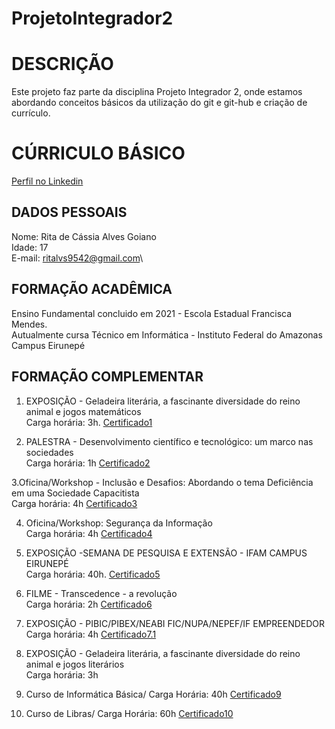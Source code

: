 # ProjetoIntegrador2

# DESCRIÇÃO

Este projeto faz parte da disciplina Projeto Integrador 2, onde estamos abordando conceitos básicos da utilização do git e git-hub e criação de currículo.

# CÚRRICULO BÁSICO
[Perfil no Linkedin](https://www.linkedin.com/in/rita-alves-641399302?utm_source=share&utm_campaign=share_via&utm_content=profile&utm_medium=android_app)

## DADOS PESSOAIS

Nome: Rita de Cássia Alves Goiano\
Idade: 17\
E-mail: ritalvs9542@gmail.com\

## FORMAÇÃO ACADÊMICA

Ensino Fundamental concluido em 2021 - Escola Estadual Francisca Mendes.\
Autualmente cursa Técnico em Informática - Instituto Federal do Amazonas Campus Eirunepé

## FORMAÇÃO COMPLEMENTAR

1. EXPOSIÇÃO - Geladeira literária, a fascinante diversidade do reino animal e jogos matemáticos\
Carga horária: 3h.
[Certificado1](Certificado_1.pdf)

2. PALESTRA - Desenvolvimento científico e tecnológico: um marco nas sociedades\
Carga horária: 1h
[Certificado2](Certificado_2.pdf)

3.Oficina/Workshop - Inclusão e Desafios: Abordando o tema Deficiência em uma Sociedade Capacitista\
Carga horária: 4h
[Certificado3](Certificado_3.pdf)

4. Oficina/Workshop: Segurança da Informação\
Carga horária: 4h
[Certificado4](Certificado_4.pdf)

5. EXPOSIÇÃO -SEMANA DE PESQUISA E EXTENSÃO - IFAM CAMPUS EIRUNEPÉ\
Carga horária: 40h.
[Certificado5](Certificado_5.pdf)

6. FILME - Transcedence - a revolução\
Carga horária: 2h
[Certificado6](Certificado_6.pdf)

7. EXPOSIÇÃO - PIBIC/PIBEX/NEABI FIC/NUPA/NEPEF/IF EMPREENDEDOR\
Carga horária: 4h
[Certificado7.1](Certificado_7.1.pdf)

8. EXPOSIÇÃO - Geladeira literária, a fascinante diversidade do reino animal e jogos literários\
Carga horária: 3h

9. Curso de Informática Básica/ Carga Horária: 40h
[Certificado9](Certificado_curso_de_informática)

10. Curso de Libras/ Carga Horária: 60h
[Certificado10](Certificado_de_Libras)
